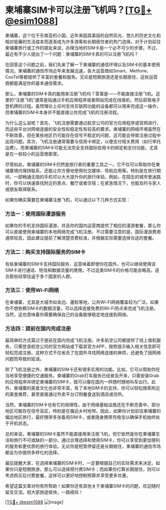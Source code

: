 # 柬埔寨SIM卡可以注册飞机吗？[[TG💪+ @esim1088](https://t.me/s/esim1088)]

柬埔寨，这个位于东南亚的小国，近年来因其美丽的自然风光、悠久的历史文化和相对低廉的生活成本而逐渐成为许多游客和长期居住者的热门选择。对于计划前往柬埔寨旅行或工作的朋友来说，办理当地的SIM卡是一个必不可少的步骤。不过，最近有不少人提出了一个问题：柬埔寨的SIM卡真的可以注册飞机吗？

在回答这个问题之前，我们先来了解一下柬埔寨的通信环境以及SIM卡的基本使用情况。柬埔寨的通信市场近年来发展迅速，各大运营商如Smart、Metfone、CooTel等都提供了丰富的套餐和服务。无论是短期旅游还是长期居住，这些运营商都能满足你的基本通信需求。

那么，柬埔寨的SIM卡真的能用来注册飞机吗？答案是——不能直接注册飞机。这里的“注册飞机”通常是指通过手机应用程序或者网站完成在线值机，然后获取电子登机牌的过程。虽然理论上任何支持互联网功能的设备都可以用来完成这一操作，但柬埔寨的SIM卡本身并不能直接让你完成飞机的注册流程。

为什么这么说呢？首先，飞机注册需要通过航空公司的官方应用程序或官网进行，而这些平台对网络连接的安全性和稳定性有较高的要求。柬埔寨的网络环境虽然在不断改善，但在某些地区仍可能存在信号不稳定的问题，这可能会导致注册过程中出现问题。其次，飞机注册通常需要与信用卡绑定，以便支付相关费用（如行李托运费）。而柬埔寨的SIM卡可能无法完全支持国际信用卡的绑定和支付功能，尤其是在一些较小的运营商那里。

尽管如此，柬埔寨的SIM卡仍然是旅行者的重要工具之一。它不仅可以帮助你在柬埔寨境内保持联系，还能让你方便地使用社交媒体、导航应用等。特别是在旅行期间，一部畅通无阻的手机可以大大提升你的旅行体验。例如，在陌生的城市里迷路时，你可以快速查找附近的景点、餐厅或者住宿；在紧急情况下，也能及时与家人或朋友取得联系。

如果你确实需要在柬埔寨注册飞机，可以通过以下几种方式实现：

### 方法一：使用国际漫游服务

如果你的手机支持国际漫游，并且你的国内运营商提供了相应的漫游套餐，那么你可以直接使用柬埔寨的本地网络完成飞机注册。不过需要注意的是，国际漫游费用通常较高，因此建议提前了解清楚资费标准，并根据实际需要选择合适的套餐。

### 方法二：购买支持国际服务的SIM卡

有些柬埔寨的SIM卡支持国际服务，这意味着即使你在国外，也可以继续使用该SIM卡进行通话、短信和数据流量的使用。不过这类SIM卡的价格可能会略高，适合那些经常往返于多个国家的人群。

### 方法三：使用Wi-Fi网络

在柬埔寨，尤其是大城市如金边、暹粒等地，公共Wi-Fi网络覆盖较为广泛。如果你不想依赖SIM卡的数据流量，可以选择连接免费的Wi-Fi热点来完成飞机注册。当然，这也意味着你需要确保自己的设备能够稳定地连接到网络。

### 方法四：提前在国内完成注册

最简单的方式莫过于提前在国内完成飞机注册。许多航空公司都提供了线上值机服务，只需登录航空公司的官方网站或下载其官方APP，按照提示输入相关信息即可轻松完成注册。这种方式不仅省去了在国外寻找网络连接的麻烦，还避免了因网络问题而导致的延误。

除了飞机注册之外，柬埔寨的SIM卡还有很多实用的功能。比如，它可以帮助你在当地享受便捷的交通服务。柬埔寨的Grab打车服务已经普及开来，只需安装Grab的应用程序并绑定柬埔寨的SIM卡，就可以像在国内一样随时随地叫车出行。此外，柬埔寨的美食文化也非常丰富，有了本地SIM卡的支持，你可以轻松搜索附近的美食推荐，甚至直接通过外卖平台订购餐食送到酒店或住所。

当然，柬埔寨的SIM卡也有它的局限性。由于网络基础设施还在不断完善中，部分地区可能存在信号盲区，特别是在偏远乡村地带。因此，如果你计划前往柬埔寨的偏远地区旅行，最好携带多张备用SIM卡，或者随身携带充电宝以确保手机始终处于开机状态。

总的来说，柬埔寨的SIM卡虽然不能直接用来注册飞机，但它依然是你在柬埔寨生活和旅行不可或缺的一部分。通过合理选择和使用SIM卡，你可以享受到更加便利的服务和更优质的旅行体验。无论你是短暂停留还是长期居住，柬埔寨的通信市场都会为你提供多样化的选择。

最后提醒大家，在选择柬埔寨的SIM卡时，一定要根据自己的实际需求来决定。如果你只是短期旅游，那么可以选择预付费SIM卡；而如果你打算长期居住，则可以考虑购买后付费套餐，这样可以更好地控制预算并享受更多优惠。

希望这篇文章对你有所帮助！如果你还有其他关于柬埔寨SIM卡的问题，欢迎随时留言交流。祝大家旅途愉快，一路顺风！

[[TG💪+ @esim1088](https://t.me/s/esim1088) ![Image](https://i.postimg.cc/4NQfJmqS/Snipaste-2025-05-13-00-14-12.png)]